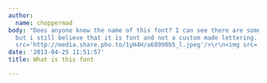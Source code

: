 ```yaml
---
author:
  name: choppermad
body: "Does anyone know the name of this font? I can see there are some custom tweaks,
  but i still believe that it is font and not a custom made lettering. Thank you\r\n\r\n<img
  src='http://media.share.pho.to/1yH4H/a68990b5_l.jpeg'/>\r\n<img src='http://media.share.pho.to/1yH4I/3613ccca_l.jpeg'/>"
date: '2013-04-25 11:51:57'
title: What is this font

---
```

